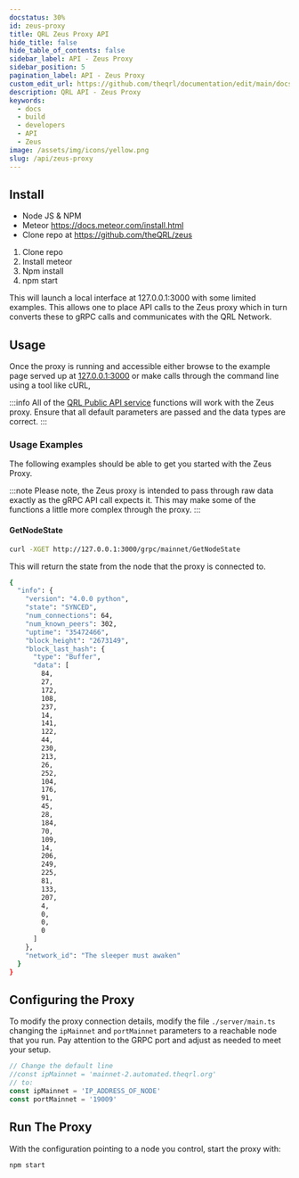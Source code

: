 ```yaml
---
docstatus: 30%
id: zeus-proxy
title: QRL Zeus Proxy API
hide_title: false
hide_table_of_contents: false
sidebar_label: API - Zeus Proxy
sidebar_position: 5
pagination_label: API - Zeus Proxy
custom_edit_url: https://github.com/theqrl/documentation/edit/main/docs/API/zeus-proxy.md
description: QRL API - Zeus Proxy
keywords:
  - docs
  - build
  - developers
  - API
  - Zeus
image: /assets/img/icons/yellow.png
slug: /api/zeus-proxy
---
```



## Install

- Node JS & NPM
- Meteor https://docs.meteor.com/install.html
- Clone repo at https://github.com/theQRL/zeus

1. Clone repo
2. Install meteor
3. Npm install
4. npm start

This will launch a local interface at 127.0.0.1:3000 with some limited examples. This allows one to place API calls to the Zeus proxy which in turn converts these to gRPC calls and communicates with the QRL Network.


## Usage

Once the proxy is running and accessible either browse to the example page served up at [127.0.0.1:3000](http://127.0.0.1:3001) or make calls through the command line using a tool like cURL, 

:::info
All of the [QRL Public API service](http://127.0.0.1:3000/api/qrl-public-api#publicapiservice) functions will work with the Zeus proxy. Ensure that all default parameters are passed and the data types are correct.
:::

### Usage Examples

The following examples should be able to get you started with the Zeus Proxy.

:::note
Please note, the Zeus proxy is intended to pass through raw data exactly as the gRPC API call expects it. This may make some of the functions a little more complex through the proxy.
:::

#### GetNodeState

```bash
curl -XGET http://127.0.0.1:3000/grpc/mainnet/GetNodeState
```

This will return the state from the node that the proxy is connected to.

```bash
{
  "info": {
    "version": "4.0.0 python",
    "state": "SYNCED",
    "num_connections": 64,
    "num_known_peers": 302,
    "uptime": "35472466",
    "block_height": "2673149",
    "block_last_hash": {
      "type": "Buffer",
      "data": [
        84,
        27,
        172,
        108,
        237,
        14,
        141,
        122,
        44,
        230,
        213,
        26,
        252,
        104,
        176,
        91,
        45,
        28,
        184,
        70,
        109,
        14,
        206,
        249,
        225,
        81,
        133,
        207,
        4,
        0,
        0,
        0
      ]
    },
    "network_id": "The sleeper must awaken"
  }
}
``` 

## Configuring the Proxy

To modify the proxy connection details, modify the file `./server/main.ts` changing the `ipMainnet` and `portMainnet` parameters to a reachable node that you run. Pay attention to the GRPC port and adjust as needed to meet your setup.


```js
// Change the default line
//const ipMainnet = 'mainnet-2.automated.theqrl.org'
// to:
const ipMainnet = 'IP_ADDRESS_OF_NODE'
const portMainnet = '19009'
```


## Run The Proxy

With the configuration pointing to a node you control, start the proxy with:

```bash
npm start
```

